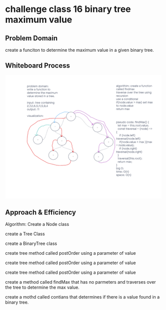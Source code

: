 # challenge class 16 binary tree maximum value

## Problem Domain

create a funciton to determine the maximum value in a given binary tree.

## Whiteboard Process

![whiteboard](../assets/challenge-16-whiteboard.png)

## Approach & Efficiency

Algorithm: Create a Node class

create a Tree Class

create a BinaryTree class

create tree method called postOrder using a parameter of value

create tree method called postOrder using a parameter of value

create tree method called postOrder using a parameter of value

create a method called findMax  that has no parmeters and traverses over the tree to determine the max value.

create a mothd called contians that determines if there is a value found in a binary tree.
